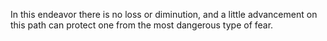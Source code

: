 In this endeavor there is no loss or diminution, and a little advancement on this path can protect one from the most dangerous type of fear.